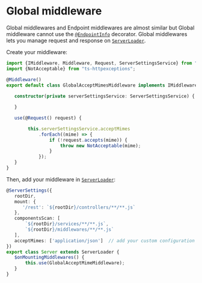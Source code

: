 # Global middleware 

Global middlewares and Endpoint middlewares are almost similar but Global middleware cannot use the [`@EndpointInfo`](/api/common/mvc/endpointinfo.md) decorator.
Global middlewares lets you manage request and response on [`ServerLoader`](/api/common/server/serverloader.md).

Create your middleware:
```typescript
import {IMiddleware, Middleware, Request, ServerSettingsService} from "@tsed/common";
import {NotAcceptable} from "ts-httpexceptions";

@Middleware()
export default class GlobalAcceptMimesMiddleware implements IMiddleware {
   
   constructor(private serverSettingsService: ServerSettingsService) {

   }

   use(@Request() request) {

        this.serverSettingsService.acceptMimes
            .forEach((mime) => {
                if (!request.accepts(mime)) {
                    throw new NotAcceptable(mime);
                }
            });
   }
}
```

Then, add your middleware in [`ServerLoader`](/api/common/server/serverloader.md):

```typescript
@ServerSettings({
   rootDir,
   mount: {
      '/rest': `${rootDir}/controllers/**/**.js`
   },
   componentsScan: [
       `${rootDir}/services/**/**.js`,
       `${rootDir}/middlewares/**/**.js`
   ],
   acceptMimes: ['application/json']  // add your custom configuration here
})
export class Server extends ServerLoader {
   $onMountingMiddlewares() {
       this.use(GlobalAcceptMimeMiddleware);
   }
}       
```
